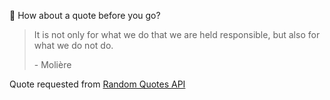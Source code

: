 📣 How about a quote before you go?

> It is not only for what we do that we are held responsible, but also for what we do not do.
>
> <p>- Molière</p>

Quote requested from [Random Quotes API](https://github.com/lukePeavey/quotable)
